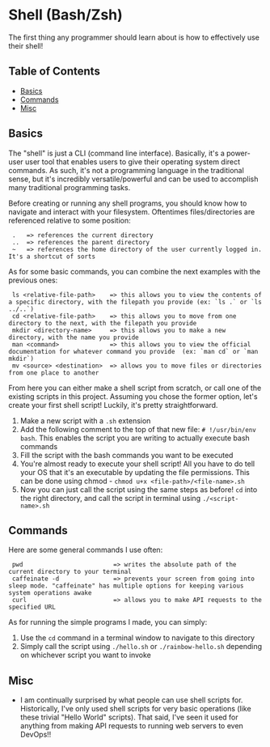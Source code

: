 # Shell (Bash/Zsh)
The first thing any programmer should learn about is how to effectively use their shell!

## Table of Contents
- [Basics](#basics)
- [Commands](#commands)
- [Misc](#misc)

## Basics
The "shell" is just a CLI (command line interface). Basically, it's a power-user user tool that enables users to give their operating system direct commands. As such, it's not a programming language in the traditional sense, but it's incredibly versatile/powerful and can be used to accomplish many traditional programming tasks. 

Before creating or running any shell programs, you should know how to navigate and interact with your filesystem. Oftentimes files/directories are referenced relative to some position:
```
 .   => references the current directory
 ..  => references the parent directory
 ~   => references the home directory of the user currently logged in. It's a shortcut of sorts
```

As for some basic commands, you can combine the next examples with the previous ones:
```
 ls <relative-file-path>    => this allows you to view the contents of a specific directory, with the filepath you provide (ex: `ls .` or `ls ../..`)
 cd <relative-file-path>    => this allows you to move from one directory to the next, with the filepath you provide
 mkdir <directory-name>     => this allows you to make a new directory, with the name you provide
 man <command>              => this allows you to view the official documentation for whatever command you provide  (ex: `man cd` or `man mkdir`)
 mv <source> <destination>  => allows you to move files or directories from one place to another
```

From here you can either make a shell script from scratch, or call one of the existing scripts in this project. Assuming you chose the former option, let's create your first shell script! Luckily, it's pretty straightforward.
1. Make a new script with a `.sh` extension
2. Add the following comment to the top of that new file: `# !/usr/bin/env bash`. This enables the script you are writing to actually execute bash commands
3. Fill the script with the bash commands you want to be executed
4. You're almost ready to execute your shell script! All you have to do tell your OS that it's an executable by updating the file permissions. This can be done using chmod - `chmod u+x <file-path>/<file-name>.sh`
5. Now you can just call the script using the same steps as before! `cd` into the right directory, and call the script in terminal using `./<script-name>.sh`

## Commands
Here are some general commands I use often:
```
 pwd                         => writes the absolute path of the current directory to your terminal
 caffeinate -d               => prevents your screen from going into sleep mode. "caffeinate" has multiple options for keeping various system operations awake
 curl                        => allows you to make API requests to the specified URL 
```

As for running the simple programs I made, you can simply: 
1. Use the `cd` command in a terminal window to navigate to this directory
2. Simply call the script using `./hello.sh` or `./rainbow-hello.sh` depending on whichever script you want to invoke

## Misc
- I am continually surprised by what people can use shell scripts for. Historically, I've only used shell scripts for very basic operations (like these trivial "Hello World" scripts). That said, I've seen it used for anything from making API requests to running web servers to even DevOps!!